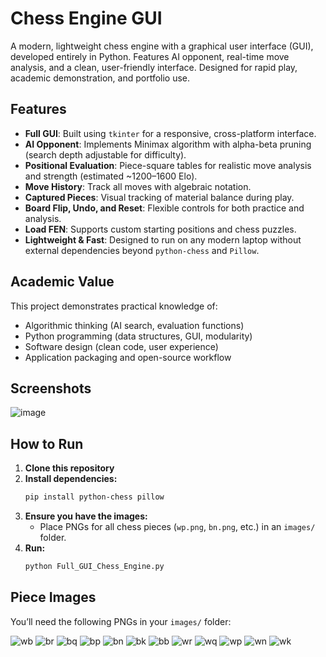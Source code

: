 # Chess Engine GUI

A modern, lightweight chess engine with a graphical user interface (GUI), developed entirely in Python. Features AI opponent, real-time move analysis, and a clean, user-friendly interface. Designed for rapid play, academic demonstration, and portfolio use.

##  Features

- **Full GUI**: Built using `tkinter` for a responsive, cross-platform interface.
- **AI Opponent**: Implements Minimax algorithm with alpha-beta pruning (search depth adjustable for difficulty).
- **Positional Evaluation**: Piece-square tables for realistic move analysis and strength (estimated ~1200–1600 Elo).
- **Move History**: Track all moves with algebraic notation.
- **Captured Pieces**: Visual tracking of material balance during play.
- **Board Flip, Undo, and Reset**: Flexible controls for both practice and analysis.
- **Load FEN**: Supports custom starting positions and chess puzzles.
- **Lightweight & Fast**: Designed to run on any modern laptop without external dependencies beyond `python-chess` and `Pillow`.

##  Academic Value

This project demonstrates practical knowledge of:
- Algorithmic thinking (AI search, evaluation functions)
- Python programming (data structures, GUI, modularity)
- Software design (clean code, user experience)
- Application packaging and open-source workflow

##  Screenshots

![image](https://github.com/user-attachments/assets/2cf4392f-0639-4780-b932-be35ac4de8e5)

##  How to Run

1. **Clone this repository**
2. **Install dependencies:**
    ```bash
    pip install python-chess pillow
    ```
3. **Ensure you have the images:**
   - Place PNGs for all chess pieces (`wp.png`, `bn.png`, etc.) in an `images/` folder.
4. **Run:**
    ```bash
    python Full_GUI_Chess_Engine.py
    ```

## Piece Images

You’ll need the following PNGs in your `images/` folder:




![wb](https://github.com/user-attachments/assets/fcab4546-15c4-41e7-b00a-a20e72a53a02)
![br](https://github.com/user-attachments/assets/a5c67c52-84a3-4384-9f07-c3a168e0cc2e)
![bq](https://github.com/user-attachments/assets/d90a1e14-01ee-44a7-8484-f64842c0fc82)
![bp](https://github.com/user-attachments/assets/bda8eba1-701a-4fe0-b2f0-86ed2f260706)
![bn](https://github.com/user-attachments/assets/1ade0b92-72f6-4e77-91c6-737915afc43e)
![bk](https://github.com/user-attachments/assets/0ecca8ee-5f9f-48f8-b27b-9a8e854d487a)
![bb](https://github.com/user-attachments/assets/9057d11d-9fdb-4d71-9131-7840ff29ff43)
![wr](https://github.com/user-attachments/assets/a1b1083e-1d92-4da1-9b1c-baef185f7d48)
![wq](https://github.com/user-attachments/assets/e0aeddf0-ae43-4c93-aef0-c397bbd30de8)
![wp](https://github.com/user-attachments/assets/d24e64ab-54e3-4e09-b12b-96bcc60a8446)
![wn](https://github.com/user-attachments/assets/5155926f-5e3f-4b8f-883e-38b88d67a377)
![wk](https://github.com/user-attachments/assets/013243eb-ef0f-455a-a219-06f88bf7b776)

